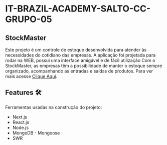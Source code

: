 # IT-BRAZIL-ACADEMY-SALTO-CC-GRUPO-05

## StockMaster

Este projeto é um controle de estoque desenvolvida para atender às necessidades do cotidiano das empresas. A aplicação foi projetada para rodar na WEB, possui uma interface amigável e de fácil utilização
Com o StockMaster, as empresas têm a possibilidade de manter o estoque sempre organizado, acompanhando as entradas e saídas de produtos. Para ver mais acesse [Clique Aqui](https://it-brazil-academy-salto-cc-grupo-05.vercel.app/).

## Features :hammer_and_wrench:
Ferramentas usadas na construção do projeto:
- Next.js
- React.js
- Node.js
- MongoDB - Mongoose
- SWR

